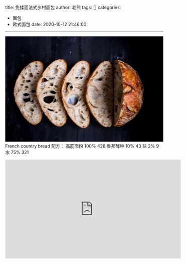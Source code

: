 title: 免揉面法式乡村面包
author: 老熊
tags: []
categories:
  - 面包
  - 欧式面包
date: 2020-10-12 21:46:00
---
![](/images/pasted-7.jpg)
French country bread
配方：
高筋面粉  100%    428
鲁邦酵种  10%      43
盐           2%        9
水           75%      321

<iframe width="560" height="315" src="https://www.youtube.com/embed/vYJCNd5PFqs" frameborder="0" allow="accelerometer; autoplay; clipboard-write; encrypted-media; gyroscope; picture-in-picture" allowfullscreen></iframe>